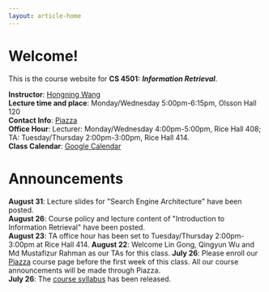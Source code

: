 ```yaml
---
layout: article-home
---
```

# Welcome!
This is the course website for **CS 4501:** ***Information Retrieval***.

**Instructor**: [Hongning Wang](http://www.cs.virginia.edu/~hw5x/)   
**Lecture time and place**: Monday/Wednesday 5:00pm-6:15pm, Olsson Hall 120           
**Contact Info**: [Piazza](http://piazza.com/virginia/fall2015/cs4501)             
**Office Hour**: Lecturer: Monday/Wednesday 4:00pm-5:00pm, Rice Hall 408; TA: Tuesday/Thursday 2:00pm-3:00pm, Rice Hall 414.  
**Class Calendar**: [Google Calendar]({{site.baseurl}}/calendar)

# Announcements
**August 31**: Lecture slides for "Search Engine Architecture" have been posted.  
**August 26**: Course policy and lecture content of "Introduction to Information Retrieval" have been posted.  
**August 23**: TA office hour has been set to Tuesday/Thursday 2:00pm-3:00pm at Rice Hall 414.
**August 22**: Welcome Lin Gong, Qingyun Wu and Md Mustafizur Rahman as our TAs for this class.
**July 26**: Please enroll our [Piazza](http://piazza.com/virginia/fall2015/cs4501) course page before the first week of this class. All our course announcements will be made through Piazza.            
**July 26**: The [course syllabus]({{site.baseurl}}/docs/syllabus.pdf) has been
released.